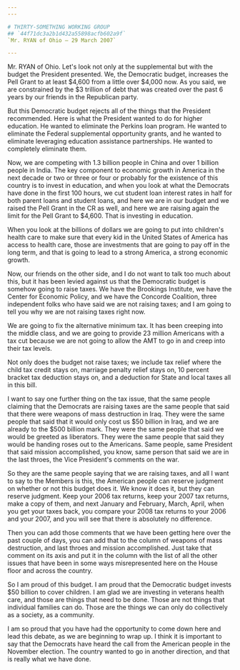 ```yaml
---
---

# THIRTY-SOMETHING WORKING GROUP
## `44f71dc3a2b1d432a55898acfb602a9f`
`Mr. RYAN of Ohio — 29 March 2007`

---
```



Mr. RYAN of Ohio. Let's look not only at the supplemental but with 
the budget the President presented. We, the Democratic budget, 
increases the Pell Grant to at least $4,600 from a little over $4,000 
now. As you said, we are constrained by the $3 trillion of debt that 
was created over the past 6 years by our friends in the Republican 
party.



But this Democratic budget rejects all of the things that the 
President recommended. Here is what the President wanted to do for 
higher education. He wanted to eliminate the Perkins loan program. He 
wanted to eliminate the Federal supplemental opportunity grants, and he 
wanted to eliminate leveraging education assistance partnerships. He 
wanted to completely eliminate them.

Now, we are competing with 1.3 billion people in China and over 1 
billion people in India. The key component to economic growth in 
America in the next decade or two or three or four or probably for the 
existence of this country is to invest in education, and when you look 
at what the Democrats have done in the first 100 hours, we cut student 
loan interest rates in half for both parent loans and student loans, 
and here we are in our budget and we raised the Pell Grant in the CR as 
well, and here we are raising again the limit for the Pell Grant to 
$4,600. That is investing in education.

When you look at the billions of dollars we are going to put into 
children's health care to make sure that every kid in the United States 
of America has access to health care, those are investments that are 
going to pay off in the long term, and that is going to lead to a 
strong America, a strong economic growth.

Now, our friends on the other side, and I do not want to talk too 
much about this, but it has been levied against us that the Democratic 
budget is somehow going to raise taxes. We have the Brookings 
Institute, we have the Center for Economic Policy, and we have the 
Concorde Coalition, three independent folks who have said we are not 
raising taxes; and I am going to tell you why we are not raising taxes 
right now.

We are going to fix the alternative minimum tax. It has been creeping 
into the middle class, and we are going to provide 23 million Americans 
with a tax cut because we are not going to allow the AMT to go in and 
creep into their tax levels.

Not only does the budget not raise taxes; we include tax relief where 
the child tax credit stays on, marriage penalty relief stays on, 10 
percent bracket tax deduction stays on, and a deduction for State and 
local taxes all in this bill.

I want to say one further thing on the tax issue, that the same 
people claiming that the Democrats are raising taxes are the same 
people that said that there were weapons of mass destruction in Iraq. 
They were the same people that said that it would only cost us $50 
billion in Iraq, and we are already to the $500 billion mark. They were 
the same people that said we would be greeted as liberators. They were 
the same people that said they would be handing roses out to the 
Americans. Same people, same President that said mission accomplished, 
you know, same person that said we are in the last throes, the Vice 
President's comments on the war.

So they are the same people saying that we are raising taxes, and all 
I want to say to the Members is this, the American people can reserve 
judgment on whether or not this budget does it. We know it does it, but 
they can reserve judgment. Keep your 2006 tax returns, keep your 2007 
tax returns, make a copy of them, and next January and February, March, 
April, when you get your taxes back, you compare your 2008 tax returns 
to your 2006 and your 2007, and you will see that there is absolutely 
no difference.

Then you can add those comments that we have been getting here over 
the past couple of days, you can add that to the column of weapons of 
mass destruction, and last throes and mission accomplished. Just take 
that comment on its axis and put it in the column with the list of all 
the other issues that have been in some ways misrepresented here on the 
House floor and across the country.

So I am proud of this budget. I am proud that the Democratic budget 
invests $50 billion to cover children. I am glad we are investing in 
veterans health care, and those are things that need to be done. Those 
are not things that individual families can do. Those are the things we 
can only do collectively as a society, as a community.

I am so proud that you have had the opportunity to come down here and 
lead this debate, as we are beginning to wrap up. I think it is 
important to say that the Democrats have heard the call from the 
American people in the November election. The country wanted to go in 
another direction, and that is really what we have done.